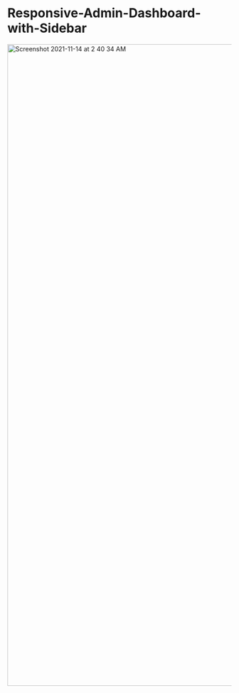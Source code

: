 # Responsive-Admin-Dashboard-with-Sidebar

<img width="1440" alt="Screenshot 2021-11-14 at 2 40 34 AM" src="https://user-images.githubusercontent.com/91188761/141659676-d334aa82-f599-4b8c-ad3b-37935d12c553.png">

